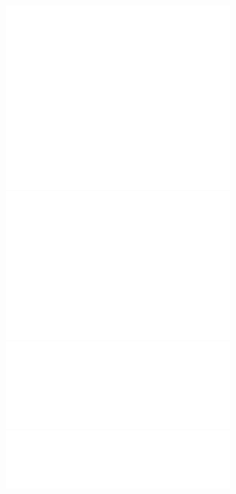![GitHub metrics](https://github.com/sebasgraciavalderrama/sebasgraciavalderrama/blob/main/github-metrics.svg)
![GitHub metrics](https://github.com/sebasgraciavalderrama/sebasgraciavalderrama/blob/main/metrics.plugin.isocalendar.fullyear.svg)
![GitHub metrics](https://github.com/sebasgraciavalderrama/sebasgraciavalderrama/blob/main/metrics.plugin.topics.svg)
![GitHub metrics](https://github.com/sebasgraciavalderrama/sebasgraciavalderrama/blob/main/metrics.plugin.languages.svg)
